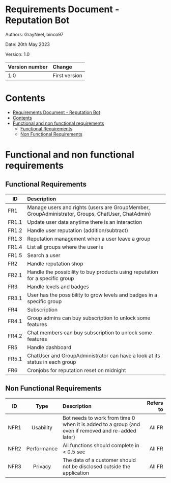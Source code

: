 # Requirements Document - Reputation Bot 

Authors: GrayNeel, binco97 

Date: 20th May 2023

Version: 1.0

 
| Version number | Change        |
| -------------- | :------------ |
| 1.0            | First version |

# Contents
	
- [Requirements Document - Reputation Bot](#requirements-document---reputation-bot)
- [Contents](#contents)
- [Functional and non functional requirements](#functional-and-non-functional-requirements)
  - [Functional Requirements](#functional-requirements)
  - [Non Functional Requirements](#non-functional-requirements)

# Functional and non functional requirements

## Functional Requirements

| ID    | Description                                                                                      |
| ----- | :----------------------------------------------------------------------------------------------- |
| FR1   | Manage users and rights (users are GroupMember, GroupAdministrator, Groups, ChatUser, ChatAdmin) |
| FR1.1 | Update user data anytime there is an interaction                                                 |
| FR1.2 | Handle user reputation (addition/subtract)                                                       |
| FR1.3 | Reputation management when a user leave a group                                                  |
| FR1.4 | List all groups where the user is                                                                |
| FR1.5 | Search a user                                                                                    |
| FR2   | Handle reputation shop                                                                           |
| FR2.1 | Handle the possibility to buy products using reputation for a specific group                     |
| FR3   | Handle levels and badges                                                                         |
| FR3.1 | User has the possibility to grow levels and badges in a specific group                           |
| FR4   | Subscription                                                                                     |
| FR4.1 | Group admins can buy subscription to unlock some features                                        |
| FR4.2 | Chat members can buy subscription to unlock some features                                        |
| FR5   | Handle dashboard                                                                                 |
| FR5.1 | ChatUser and GroupAdministrator can have a look at its status in each group                      |
| FR6   | Cronjobs for reputation reset on midnight                                                        |

## Non Functional Requirements

| ID   |    Type     | Description                                                                                        | Refers to |
| ---- | :---------: | :------------------------------------------------------------------------------------------------- | --------: |
| NFR1 |  Usability  | Bot needs to work from time 0 when it is added to a group (and even if removed and re-added later) |    All FR |
| NFR2 | Performance | All functions should complete in < 0.5 sec                                                         |    All FR |
| NFR3 |   Privacy   | The data of a customer should not be disclosed outside the application                             |    All FR |